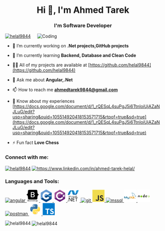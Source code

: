 
<h1 align="center">Hi 👋, I'm Ahmed Tarek</h1>
<h3 align="center">I'm Software Developer</h3>


<img align="right" alt="Coding" width="400" src="https://encrypted-tbn0.gstatic.com/images?q=tbn:ANd9GcQyF3L4FPUShU7Iq8FXP8Z8NmDAY1lm325fyw&usqp=CAU"/>
<p align="left"> <a href="https://twitter.com/helal9844" target="blank"><img src="https://img.shields.io/twitter/follow/helal9844?logo=twitter&style=for-the-badge" alt="helal9844" /></a> </p>

- 🔭 I’m currently working on **.Net projects,GitHub projects**

- 🌱 I’m currently learning **Backend, Database and Clean Code**

- 👨‍💻 All of my projects are available at [https://github.com/helal9844](https://github.com/helal9844)

- 💬 Ask me about **Angular,.Net**

- 📫 How to reach me **ahmedtarek9844@gmail.com**

- 📄 Know about my experiences [https://docs.google.com/document/d/1_rQESqL4suPgJ5i6TtnIoiUjAZaNJLuG/edit?usp=sharing&ouid=105514920418153571715&rtpof=true&sd=true](https://docs.google.com/document/d/1_rQESqL4suPgJ5i6TtnIoiUjAZaNJLuG/edit?usp=sharing&ouid=105514920418153571715&rtpof=true&sd=true)

- ⚡ Fun fact **Love Chess**

<h3 align="left">Connect with me:</h3>
<p align="left">
<a href="https://twitter.com/helal9844" target="blank"><img align="center" src="https://raw.githubusercontent.com/rahuldkjain/github-profile-readme-generator/master/src/images/icons/Social/twitter.svg" alt="helal9844" height="30" width="40" /></a>
<a href="https://linkedin.com/in/https://www.linkedin.com/in/ahmed-tarek-helal/" target="blank"><img align="center" src="https://raw.githubusercontent.com/rahuldkjain/github-profile-readme-generator/master/src/images/icons/Social/linked-in-alt.svg" alt="https://www.linkedin.com/in/ahmed-tarek-helal/" height="30" width="40" /></a>
</p>

<h3 align="left">Languages and Tools:</h3>
<p align="left"> <a href="https://angular.io" target="_blank" rel="noreferrer"> <img src="https://angular.io/assets/images/logos/angular/angular.svg" alt="angular" width="40" height="40"/> </a> <a href="https://getbootstrap.com" target="_blank" rel="noreferrer"> <img src="https://raw.githubusercontent.com/devicons/devicon/master/icons/bootstrap/bootstrap-plain-wordmark.svg" alt="bootstrap" width="40" height="40"/> </a> <a href="https://www.w3schools.com/cpp/" target="_blank" rel="noreferrer"> <img src="https://raw.githubusercontent.com/devicons/devicon/master/icons/cplusplus/cplusplus-original.svg" alt="cplusplus" width="40" height="40"/> </a> <a href="https://www.w3schools.com/cs/" target="_blank" rel="noreferrer"> <img src="https://raw.githubusercontent.com/devicons/devicon/master/icons/csharp/csharp-original.svg" alt="csharp" width="40" height="40"/> </a> <a href="https://dotnet.microsoft.com/" target="_blank" rel="noreferrer"> <img src="https://raw.githubusercontent.com/devicons/devicon/master/icons/dot-net/dot-net-original-wordmark.svg" alt="dotnet" width="40" height="40"/> </a> <a href="https://git-scm.com/" target="_blank" rel="noreferrer"> <img src="https://www.vectorlogo.zone/logos/git-scm/git-scm-icon.svg" alt="git" width="40" height="40"/> </a> <a href="https://developer.mozilla.org/en-US/docs/Web/JavaScript" target="_blank" rel="noreferrer"> <img src="https://raw.githubusercontent.com/devicons/devicon/master/icons/javascript/javascript-original.svg" alt="javascript" width="40" height="40"/> </a> <a href="https://www.microsoft.com/en-us/sql-server" target="_blank" rel="noreferrer"> <img src="https://www.svgrepo.com/show/303229/microsoft-sql-server-logo.svg" alt="mssql" width="40" height="40"/> </a> <a href="https://www.mysql.com/" target="_blank" rel="noreferrer"> <img src="https://raw.githubusercontent.com/devicons/devicon/master/icons/mysql/mysql-original-wordmark.svg" alt="mysql" width="40" height="40"/> </a> <a href="https://nodejs.org" target="_blank" rel="noreferrer"> <img src="https://raw.githubusercontent.com/devicons/devicon/master/icons/nodejs/nodejs-original-wordmark.svg" alt="nodejs" width="40" height="40"/> </a> <a href="https://postman.com" target="_blank" rel="noreferrer"> <img src="https://www.vectorlogo.zone/logos/getpostman/getpostman-icon.svg" alt="postman" width="40" height="40"/> </a> <a href="https://www.python.org" target="_blank" rel="noreferrer"> <img src="https://raw.githubusercontent.com/devicons/devicon/master/icons/python/python-original.svg" alt="python" width="40" height="40"/> </a> <a href="https://www.typescriptlang.org/" target="_blank" rel="noreferrer"> <img src="https://raw.githubusercontent.com/devicons/devicon/master/icons/typescript/typescript-original.svg" alt="typescript" width="40" height="40"/> </a> </p>

<p><img align="left" src="https://github-readme-stats.vercel.app/api/top-langs?username=helal9844&show_icons=true&locale=en&layout=compact" alt="helal9844" /></p>

<p>&nbsp;<img align="center" src="https://github-readme-stats.vercel.app/api?username=helal9844&show_icons=true&locale=en" alt="helal9844" /></p>

